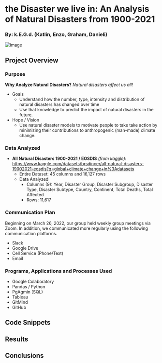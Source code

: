 # the Disaster we live in: An Analysis of Natural Disasters from 1900-2021
### By: k.E.G.d. (Katlin, Enzo, Graham, Danieli)

![image](https://user-images.githubusercontent.com/92705556/163100279-0a091a96-46f8-4579-9531-f9f4bac3e4e8.png)


## Project Overview

### Purpose
**Why Analyze Natural Disasters?**  *Natural disasters affect us all!*
- Goals
    - Understand how the number, type, intensity and distribution of natural disasters has changed over time
    - Use that knowledge to predict the impact of natural disasters in the future.
- Hope / Vision
    - Use natural disaster models to motivate people to take take action by minimizing their contributions to anthropogenic (man-made) climate change.

### Data Analyzed
- **All Natural Disasters 1900-2021 / EOSDIS** *(from kaggle)*: https://www.kaggle.com/datasets/brsdincer/all-natural-disasters-19002021-eosdis?q=global+climate+change+in%3Adatasets
    - Entire Dataset: 45 columns and 16,127 rows 
    - Data Analyzed  
        - Columns (9): Year, Disaster Group, Disaster Subgroup, Disaster Type, Disaster Subtype, Country, Continent, Total Deaths, Total Affected
        - Rows: 11,617

### Communication Plan
Beginning on March 26, 2022, our group held weekly group meetings via Zoom.  In addition, we communicated more regularly using the following communication platforms.  
- Slack
- Google Drive
- Cell Service (Phone/Text)
- Email

### Programs, Applications and Processes Used
- Google Colaboratory
- Pandas / Python
- PgAgmin (SQL)
- Tableau
- GitMind
- GitHub

## Code Snippets

## Results

## Conclusions
